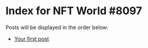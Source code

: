 # Index for NFT World #8097
Posts will be displayed in the order below:

- [Your first post](./001-first.md)

